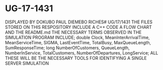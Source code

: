 # UG-17-1431
DISPLAYED BY DOKUBO PAUL DIEMEBO RICHES# UG/17/1431 THE FILES STORED ON THIS RESPOSITORY INCLUDE A C++ CODE A FLOW CHART AND THE README.md THE NECESSARY TERMS OBSERVED IN THE SIMULATION PROGRAM INCLUDE; double Clock, MeanInterArrivalTime, MeanServiceTime, SIGMA, LastEventTime, TotalBusy, MaxQueueLength, SumResponseTime; long NumberOfCustomers, QueueLength, NumberInService, TotalCustomers, NumberOfDepartures, LongService; ALL THESE WILL BE THE NECESSARY TOOLS FOR IDENTIFYING A SINGLE SERVER SIMULATION

